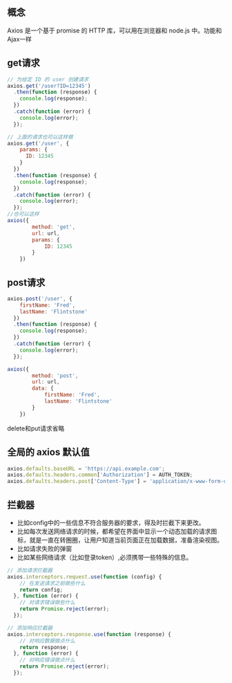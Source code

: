 ## 概念

Axios 是一个基于 promise 的 HTTP 库，可以用在浏览器和 node.js 中。功能和Ajax一样

## get请求

```js
// 为给定 ID 的 user 创建请求
axios.get('/user?ID=12345')
  .then(function (response) {
    console.log(response);
  })
  .catch(function (error) {
    console.log(error);
  });

// 上面的请求也可以这样做
axios.get('/user', {
    params: {
      ID: 12345
    }
  })
  .then(function (response) {
    console.log(response);
  })
  .catch(function (error) {
    console.log(error);
  });
//也可以这样
axios({
        method: 'get',
        url: url,
        params: {
            ID: 12345
        }
    })
```

## post请求

```js
axios.post('/user', {
    firstName: 'Fred',
    lastName: 'Flintstone'
  })
  .then(function (response) {
    console.log(response);
  })
  .catch(function (error) {
    console.log(error);
  });

axios({
        method: 'post',
        url: url,
        data: {
            firstName: 'Fred',
            lastName: 'Flintstone'
  		}
    })
```

delete和put请求省略

## 全局的 axios 默认值

```js
axios.defaults.baseURL = 'https://api.example.com';
axios.defaults.headers.common['Authorization'] = AUTH_TOKEN;
axios.defaults.headers.post['Content-Type'] = 'application/x-www-form-urlencoded';

```

## 拦截器

- 比如config中的一些信息不符合服务器的要求，得及时拦截下来更改。
- 比如每次发送网络请求的时候，都希望在界面中显示一个动态加载的请求图标，就是一直在转圈圈，让用户知道当前页面正在加载数据，准备渲染视图。
- 比如请求失败的弹窗
- 比如某些网络请求（比如登录token）,必须携带一些特殊的信息。

```js
// 添加请求拦截器
axios.interceptors.request.use(function (config) {
    // 在发送请求之前做些什么
    return config;
  }, function (error) {
    // 对请求错误做些什么
    return Promise.reject(error);
  });

// 添加响应拦截器
axios.interceptors.response.use(function (response) {
    // 对响应数据做点什么
    return response;
  }, function (error) {
    // 对响应错误做点什么
    return Promise.reject(error);
  });
```

